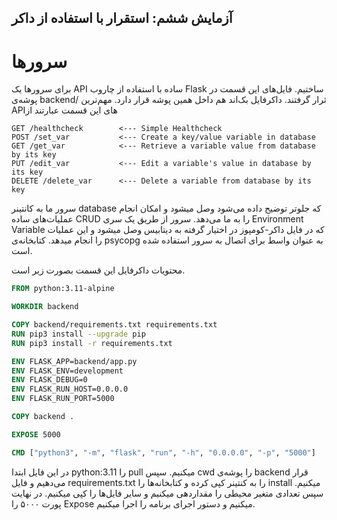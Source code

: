 ## آزمایش ششم: استقرار با استفاده از  داکر
# سرورها
برای سرورها یک
API
ساده با استفاده از چاروب
Flask
ساختیم. فایل‌های این قسمت در پوشه‌ی
backend/
ثرار گرفتند.
داکرفایل بک‌اند هم داخل همین پوشه قرار دارد.
مهم‌ترین APIهای این قسمت عبارتند از
```
GET /healthcheck        <--- Simple Healthcheck 
POST /set_var           <--- Create a key/value variable in database
GET /get_var            <--- Retrieve a variable value from database by its key
PUT /edit_var           <--- Edit a variable's value in database by its key
DELETE /delete_var      <--- Delete a variable from database by its key
```
سرور ما به کانتینر 
database
که جلوتر توضیح داده می‌شود وصل میشود و امکان انجام عملیات‌های ساده 
CRUD
را به ما می‌دهد.
سرور از طریق یک سری 
Environment Variable
که در فایل داکر-کومپوز در اختیار گرفته به دیتابیس وصل میشود و این عملیات را انجام میدهد. کتابخانه‌ی 
psycopg
به عنوان واسط برای اتصال به سرور استفاده شده است.

محتویات داکرفایل این قسمت بصورت زیر است.
```dockerfile
FROM python:3.11-alpine

WORKDIR backend

COPY backend/requirements.txt requirements.txt
RUN pip3 install --upgrade pip
RUN pip3 install -r requirements.txt

ENV FLASK_APP=backend/app.py
ENV FLASK_ENV=development
ENV FLASK_DEBUG=0
ENV FLASK_RUN_HOST=0.0.0.0
ENV FLASK_RUN_PORT=5000

COPY backend .

EXPOSE 5000

CMD ["python3", "-m", "flask", "run", "-h", "0.0.0.0", "-p", "5000"]
```
در این فایل ابتدا 
python:3.11
را
pull
میکنیم. سپس 
cwd
را پوشه‌ی
backend
قرار می‌دهیم و فایل 
requirements.txt
را به کنتینر کپی کرده و کتابخانه‌ها را
install 
میکنیم. سپس تعدادی متغیر محیطی را مقداردهی میکنیم و سایر فایل‌ها را کپی میکنیم. در نهایت پورت ۵۰۰۰ را 
Expose
میکنیم و دستور اجرای برنامه را اجرا میکنیم.